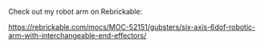 Check out my robot arm on Rebrickable:

https://rebrickable.com/mocs/MOC-52151/gubsters/six-axis-6dof-robotic-arm-with-interchangeable-end-effectors/

